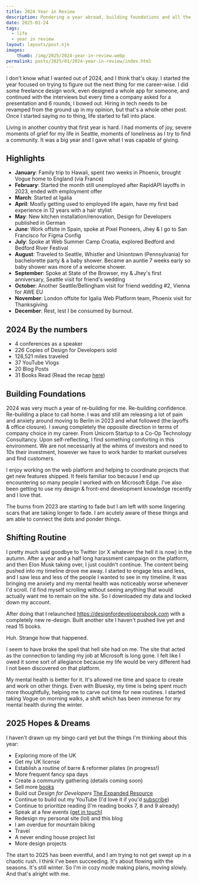 ```yaml
---
title: 2024 Year in Review
description: Pondering a year abroad, building foundations and all the other stuff. 
date: 2025-01-24
tags:
  - life
  - year in review
layout: layouts/post.njk
images:
    thumb: /img/2025/2024-year-in-review.webp
permalink: posts/2025/01/2024-year-in-review/index.html
---
```


I don't know what I wanted out of 2024, and I think that's okay. I started the year focused on trying to figure out the next thing for me career-wise. I did some freelance design work, even designed a whole app for someone, and continued with the interviews but every time a company asked for a presentation and 6 rounds, I bowed out. Hiring in tech needs to be revamped from the ground up in my opinion, but that's a whole other post. Once I started saying no to thing, life started to fall into place. 

Living in another country that first year is hard. I had moments of joy, severe moments of grief for my life in Seattle, moments of loneliness as I try to find a community. It was a big year and I gave what I was capable of giving. 

## Highlights

- **January**: Family trip to Hawaii, spent two weeks in Phoenix, brought Vogue home to England (via France)
- **February**: Started the month still unemployed after RapidAPI layoffs in 2023, ended with employment offer
- **March**: Started at Igalia 
- **April**: Mostly getting used to employed life again, have my first bad experience in 12 years with a hair stylist
- **May**: New kitchen installation/renovation, Design for Developers published in German 
- **June**: Work offsite in Spain, spoke at Pixel Pioneers, Jhey & I go to San Francisco for Figma Config
- **July**: Spoke at Web Summer Camp Croatia, explored Bedford and Bedford River Festival
- **August**: Traveled to Seattle, Whistler and Uniontown (Pennsylvania) for bachelorette party & a baby shower. Became an auntie 7 weeks early so baby shower was more of a welcome shower.
- **September**: Spoke at State of the Browser, my & Jhey's first anniversary, Seattle visit for friend's wedding 
- **October**: Another Seattle/Bellingham visit for friend wedding #2, Vienna for AWE EU
- **November**: London offsite for Igalia Web Platform team, Phoenix visit for Thanksgiving
- **December**: Rest, lest I be consumed by burnout.

## 2024 By the numbers

- 4 conferences as a speaker
- 226 Copies of Design for Developers sold
- 128,521 miles traveled 
- 37 YouTube Vlogs 
- 20 Blog Posts 
- 31 Books Read (Read the recap [here](https://blog.stephaniestimac.com/posts/2025/01/2024-book-roundup/))

##  Building Foundations
2024 was very much a year of re-building for me. Re-building confidence. Re-building a place to call home. I was and still am releasing a lot of pain and anxiety around moving to Berlin in 2023 and what followed (the layoffs & office closure). I swung completely the opposite direction in terms of company choice in my career. From Unicorn Startup to a Co-Op Technology Consultancy. Upon self-reflecting, I find something comforting in this environment. We are not necessarily at the whims of investors and need to 10x their investment, however we have to work harder to market ourselves and find customers. 

I enjoy working on the web platform and helping to coordinate projects that  get new features shipped. It feels familiar too because I end up encountering so many people I worked with on Microsoft Edge. I've also been getting to use my design & front-end development knowledge recently and I love that. 

The burns from 2023 are starting to fade but I am left with some lingering scars that are taking longer to fade. I am acutely aware of these things and am able to connect the dots and ponder things. 

## Shifting Routine
I pretty much said goodbye to Twitter (or X whatever the hell it is now) in the autumn. After a year and a half long harassment campaign on the platform, and then Elon Musk taking over, I just couldn't continue. The content being pushed into my timeline drove me away. I started to engage less and less, and I saw less and less of the people I wanted to see in my timeline. It was bringing me anxiety and my mental health was noticeably worse whenever I'd scroll. I'd find myself scrolling without seeing anything that would actually want me to remain on the site. So I downloaded my data and locked down my account.  

After doing that I relaunched https://designfordevelopersbook.com with a completely new re-design. Built another site I haven't pushed live yet and read 15 books. 

Huh. Strange how that happened. 

I seem to have broke the spell that hell site had on me. The site that acted as the connection to landing my job at Microsoft is long gone. I felt like I owed it some sort of allegiance because my life would be very different had I not been discovered on that platform.

My mental health is better for it. It's allowed me time and space to create and work on other things. Even with Bluesky, my time is being spent much more thoughtfully, helping me to carve out time for new routines. I started taking Vogue on morning walks, a shift which has been immense for my mental health during the winter. 

## 2025 Hopes & Dreams 

I haven't drawn up my bingo card yet but the things I'm thinking about this year:
- Exploring more of the UK 
- Get my UK license 
- Establish a routine of barre & reformer pilates (in progress!)
- More frequent fancy spa days 
- Create a community gathering (details coming soon)
- Sell more [books](https://www.manning.com/books/design-for-developers?utm_source=stimac&utm_medium=affiliate&utm_campaign=book_stimac_design_4_19_22&a_aid=stimac&a_bid=5f6ba095&)
- Build out _Design for Developers_ [The Expanded Resource](https://designfordevelopersbook.com/)
- Continue to build out my YouTube (I'd love it if you'd [subscribe](https://www.youtube.com/@seaotta__))
- Continue to prioritize reading (I'm reading books 7, 8 and 9 already)
- Speak at a few events ([get in touch](mailto:steph.stimac@gmail.com))
- Redesign my personal site (lol) and this blog
- I am overdue for mountain biking 
- Travel 
- A never ending house project list 
- More design projects

The start to 2025 has been eventful, and I am trying to not get swept up in a chaotic rush. I think I've been succeeding. It's about flowing with the seasons. It's still winter. So I'm in cozy mode making plans, moving slowly. And that's alright with me. 
